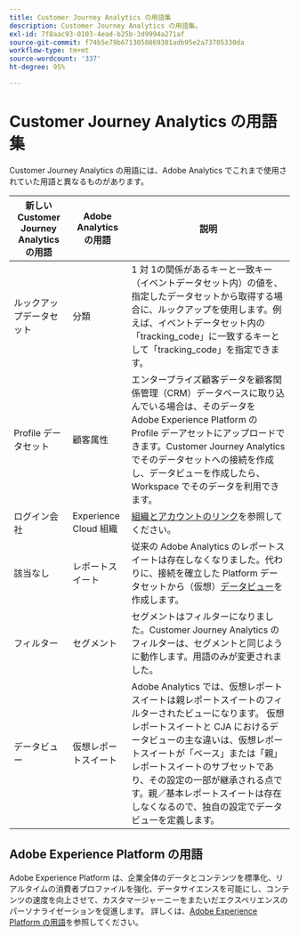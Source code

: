 ```yaml
---
title: Customer Journey Analytics の用語集
description: Customer Journey Analytics の用語集。
exl-id: 7f8aac93-0103-4ead-b25b-3d9994a271af
source-git-commit: f74b5e79b6713050869301adb95e2a73705330da
workflow-type: tm+mt
source-wordcount: '337'
ht-degree: 95%

---
```


# Customer Journey Analytics の用語集

Customer Journey Analytics の用語には、Adobe Analytics でこれまで使用されていた用語と異なるものがあります。

| 新しい Customer Journey Analytics の用語 | Adobe Analytics の用語 | 説明 |
|---|---|---|
| ルックアップデータセット | 分類 | 1 対 1の関係があるキーと一致キー（イベントデータセット内）の値を、指定したデータセットから取得する場合に、ルックアップを使用します。例えば、イベントデータセット内の「tracking_code」に一致するキーとして「tracking_code」を指定できます。 |
| Profile データセット | 顧客属性 | エンタープライズ顧客データを顧客関係管理（CRM）データベースに取り込んでいる場合は、そのデータを Adobe Experience Platform の Profile デーアセットにアップロードできます。Customer Journey Analytics でそのデータセットへの接続を作成し、データビューを作成したら、Workspace でそのデータを利用できます。 |
| ログイン会社 | Experience Cloud 組織 | [組織とアカウントのリンク](https://experienceleague.adobe.com/docs/core-services/interface/manage-users-and-products/organizations.html#topic_C31CB834F109465A82ED57FF0563B3F1)を参照してください。 |
| 該当なし | レポートスイート | 従来の Adobe Analytics のレポートスイートは存在しなくなりました。代わりに、接続を確立した Platform データセットから（仮想）[データビュー](/help/data-views/create-dataview.md)を作成します。 |
| フィルター | セグメント | セグメントはフィルターになりました。Customer Journey Analytics のフィルターは、セグメントと同じように動作します。用語のみが変更されました。 |
| データビュー | 仮想レポートスイート | Adobe Analytics では、仮想レポートスイートは親レポートスイートのフィルターされたビューになります。 仮想レポートスイートと CJA におけるデータビューの主な違いは、仮想レポートスイートが「ベース」または「親」レポートスイートのサブセットであり、その設定の一部が継承される点です。親／基本レポートスイートは存在しなくなるので、独自の設定でデータビューを定義します。 |

## Adobe Experience Platform の用語

Adobe Experience Platform は、企業全体のデータとコンテンツを標準化、リアルタイムの消費者プロファイルを強化、データサイエンスを可能にし、コンテンツの速度を向上させて、カスタマージャーニーをまたいだエクスペリエンスのパーソナライゼーションを促進します。
詳しくは、[Adobe Experience Platform の用語](https://docs.adobe.com/content/help/ja-JP/experience-platform/landing/glossary.html)を参照してください。

